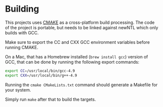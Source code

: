 # Building

This projects uses [CMAKE](http://www.cmake.org/) as a cross-platform build processing. The code of the project is portable, but needs to be linked against newNTL which only builds with GCC.

Make sure to export the CC and CXX GCC environment variables before running CMAKE.

On a Mac, that has a Homebrew installed (`brew install gcc`) version of GCC, that can be done by running the following export commands:

```bash
export CC=/usr/local/bin/gcc-4.9
export CXX=/usr/local/bin/g++-4.9
```

Running the `cmake CMakeLists.txt` command should generate a Makefile for your system.

Simply run `make` after that to build the targets.